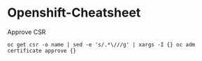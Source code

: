# Openshift-Cheatsheet

Approve CSR

```
oc get csr -o name | sed -e 's/.*\///g' | xargs -I {} oc adm certificate approve {}
```
